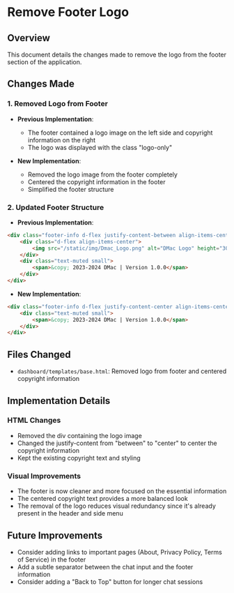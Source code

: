 # Remove Footer Logo

## Overview
This document details the changes made to remove the logo from the footer section of the application.

## Changes Made

### 1. Removed Logo from Footer
- **Previous Implementation**: 
  - The footer contained a logo image on the left side and copyright information on the right
  - The logo was displayed with the class "logo-only"

- **New Implementation**:
  - Removed the logo image from the footer completely
  - Centered the copyright information in the footer
  - Simplified the footer structure

### 2. Updated Footer Structure
- **Previous Implementation**:
```html
<div class="footer-info d-flex justify-content-between align-items-center mt-2">
    <div class="d-flex align-items-center">
        <img src="/static/img/Dmac_Logo.png" alt="DMac Logo" height="30" class="logo-only">
    </div>
    <div class="text-muted small">
        <span>&copy; 2023-2024 DMac | Version 1.0.0</span>
    </div>
</div>
```

- **New Implementation**:
```html
<div class="footer-info d-flex justify-content-center align-items-center mt-2">
    <div class="text-muted small">
        <span>&copy; 2023-2024 DMac | Version 1.0.0</span>
    </div>
</div>
```

## Files Changed
- `dashboard/templates/base.html`: Removed logo from footer and centered copyright information

## Implementation Details

### HTML Changes
- Removed the div containing the logo image
- Changed the justify-content from "between" to "center" to center the copyright information
- Kept the existing copyright text and styling

### Visual Improvements
- The footer is now cleaner and more focused on the essential information
- The centered copyright text provides a more balanced look
- The removal of the logo reduces visual redundancy since it's already present in the header and side menu

## Future Improvements
- Consider adding links to important pages (About, Privacy Policy, Terms of Service) in the footer
- Add a subtle separator between the chat input and the footer information
- Consider adding a "Back to Top" button for longer chat sessions
